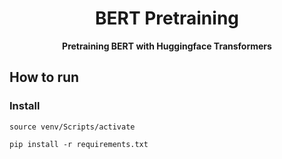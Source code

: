 <h1 align="center">BERT Pretraining</h1>
<div align="center">
  <strong>Pretraining BERT with Huggingface Transformers</strong>
</div>

## How to run
### Install
```
source venv/Scripts/activate

pip install -r requirements.txt
```